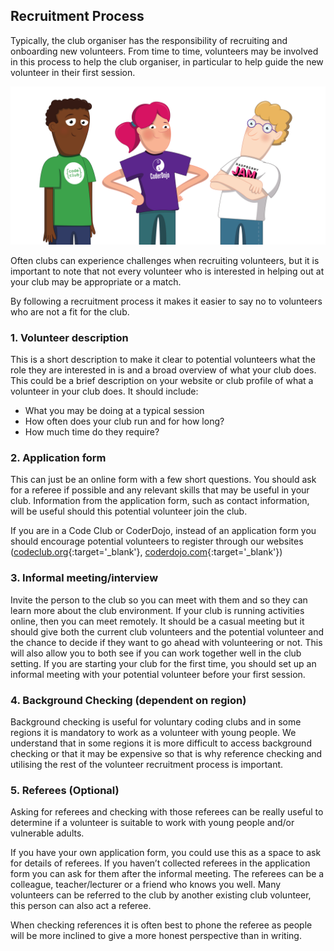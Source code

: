## Recruitment Process

Typically, the club organiser has the responsibility of recruiting and onboarding new volunteers. From time to time, volunteers may be involved in this process to help the club organiser, in particular to help guide the new volunteer in their first session.

![3 colunteers standing](images/2-RPF-Volunteers.png)

Often clubs can experience challenges when recruiting volunteers, but it is important to note that not every volunteer who is interested in helping out at your club may be appropriate or a match.

By following a recruitment process it makes it easier to say no to volunteers who are not a fit for the club.

### 1. Volunteer description


This is a short description to make it clear to potential volunteers what the role they are interested in is and a broad overview of what your club does. This could be a brief description on your website or club profile of what a volunteer in your club does. It should include:

* What you may be doing at a typical session
* How often does your club run and for how long?
* How much time do they require? 

### 2. Application form

This can just be an online form with a few short questions. You should ask for a referee if possible and any relevant skills that may be useful in your club. Information from the application form, such as contact information, will be useful should this potential volunteer join the club.

If you are in a Code Club or CoderDojo, instead of an application form you should encourage potential volunteers to register through our websites ([codeclub.org](https://codeclub.org){:target='_blank'}, [coderdojo.com](https://coderdojo.com){:target='_blank'})

### 3. Informal meeting/interview

Invite the person to the club so you can meet with them and so they can learn more about the club environment. If your club is running activities online, then you can meet remotely. It should be a casual meeting but it should give both the current club volunteers and the potential volunteer and the chance to decide if they want to go ahead with volunteering or not. This will also allow you to both see if you can work together well in the club setting. If you are starting your club for the first time, you should set up an informal meeting with your potential volunteer before your first session.

### 4. Background Checking (dependent on region)


Background checking is useful for voluntary coding clubs and in some regions it is mandatory to work as a volunteer with young people. We understand that in some regions it is more difficult to access background checking or that it may be expensive so that is why reference checking and utilising the rest of the volunteer recruitment process is important.

### 5. Referees (Optional)

Asking for referees and checking with those referees can be really useful to determine if a volunteer is suitable to work with young people and/or vulnerable adults. 

If you have your own application form, you could use this as a space to ask for details of referees. If you haven’t collected referees in the application form you can ask for them after the informal meeting. The referees can be a colleague, teacher/lecturer or a friend who knows you well. Many volunteers can be referred to the club by another existing club volunteer, this person can also act a referee.

When checking references it is often best to phone the referee as people will be more inclined to give a more honest perspective than in writing. 

